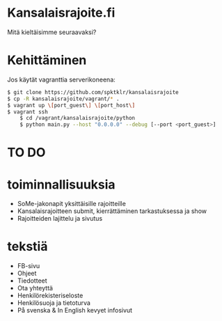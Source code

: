 # Kansalaisrajoite.fi

Mitä kieltäisimme seuraavaksi?

# Kehittäminen

Jos käytät vagranttia serverikoneena:

~~~bash
$ git clone https://github.com/spktklr/kansalaisrajoite
$ cp -R kansalaisrajoite/vagrant/* .
$ vagrant up \[port_guest\] \[port_host\]
$ vagrant ssh
    $ cd /vagrant/kansalaisrajoite/python
    $ python main.py --host "0.0.0.0" --debug [--port <port_guest>]
~~~

# TO DO
# toiminnallisuuksia
- SoMe-jakonapit yksittäisille rajoitteille
- Kansalaisrajoitteen submit, kierrättäminen tarkastuksessa ja show
- Rajoitteiden lajittelu ja sivutus

# tekstiä
- FB-sivu
- Ohjeet
- Tiedotteet
- Ota yhteyttä
- Henkilörekisteriseloste
- Henkilösuoja ja tietoturva
- På svenska & In English kevyet infosivut